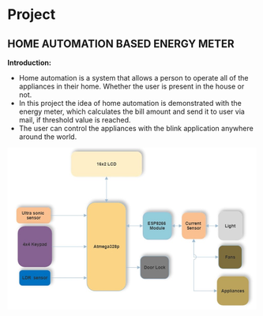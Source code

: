 # Project 

## HOME AUTOMATION BASED ENERGY METER

**Introduction:**
 * Home automation is a system that allows a person to operate all of the appliances in their home. Whether the user is present in the house or not.
 * In this project the idea of home automation is demonstrated with the energy meter, which calculates the bill amount and send it to user via mail, if threshold value is reached.
 * The user can control the appliances with the blink application anywhere around the world.


![ BLOCK DIGRAM](https://github.com/habeeb063/M2-EmbSys/blob/main/Project/6_ImagesAndVideos/Block%20Diagram.jpg?raw=true)

 